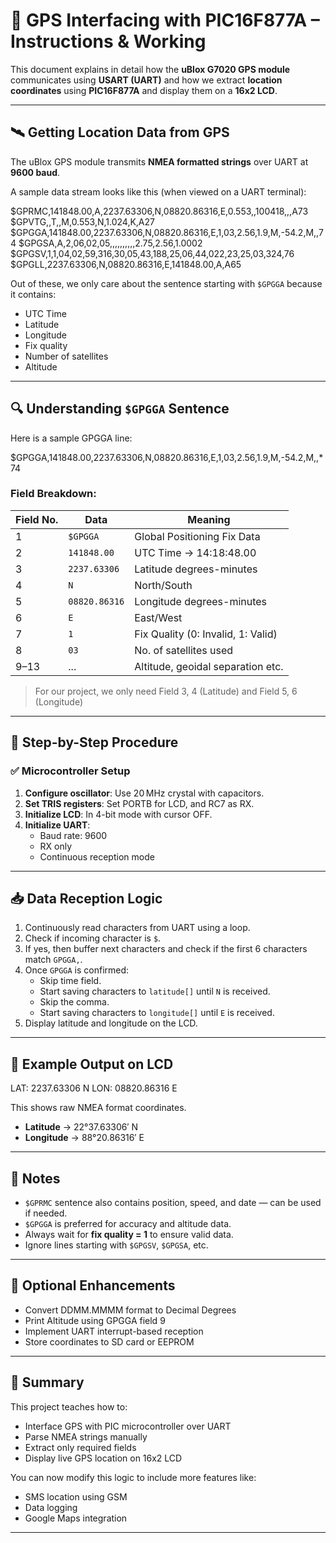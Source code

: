 # 📘 GPS Interfacing with PIC16F877A – Instructions & Working

This document explains in detail how the **uBlox G7020 GPS module** communicates using **USART (UART)** and how we extract **location coordinates** using **PIC16F877A** and display them on a **16x2 LCD**.

---

## 🛰 Getting Location Data from GPS

The uBlox GPS module transmits **NMEA formatted strings** over UART at **9600 baud**.

A sample data stream looks like this (when viewed on a UART terminal):

$GPRMC,141848.00,A,2237.63306,N,08820.86316,E,0.553,,100418,,,A73
$GPVTG,,T,,M,0.553,N,1.024,K,A27
$GPGGA,141848.00,2237.63306,N,08820.86316,E,1,03,2.56,1.9,M,-54.2,M,,74
$GPGSA,A,2,06,02,05,,,,,,,,,,2.75,2.56,1.0002
$GPGSV,1,1,04,02,59,316,30,05,43,188,25,06,44,022,23,25,03,324,76
$GPGLL,2237.63306,N,08820.86316,E,141848.00,A,A65


Out of these, we only care about the sentence starting with `$GPGGA` because it contains:

- UTC Time  
- Latitude  
- Longitude  
- Fix quality  
- Number of satellites  
- Altitude

---

## 🔍 Understanding `$GPGGA` Sentence

Here is a sample GPGGA line:

$GPGGA,141848.00,2237.63306,N,08820.86316,E,1,03,2.56,1.9,M,-54.2,M,,*74


### Field Breakdown:

| Field No. | Data             | Meaning                             |
|-----------|------------------|-------------------------------------|
| 1         | `$GPGGA`         | Global Positioning Fix Data         |
| 2         | `141848.00`      | UTC Time → 14:18:48.00              |
| 3         | `2237.63306`     | Latitude degrees-minutes            |
| 4         | `N`              | North/South                         |
| 5         | `08820.86316`    | Longitude degrees-minutes           |
| 6         | `E`              | East/West                           |
| 7         | `1`              | Fix Quality (0: Invalid, 1: Valid)  |
| 8         | `03`             | No. of satellites used              |
| 9–13      | ...              | Altitude, geoidal separation etc.   |

> For our project, we only need Field 3, 4 (Latitude) and Field 5, 6 (Longitude)

---

## 🔁 Step-by-Step Procedure

### ✅ Microcontroller Setup

1. **Configure oscillator**: Use 20 MHz crystal with capacitors.
2. **Set TRIS registers**: Set PORTB for LCD, and RC7 as RX.
3. **Initialize LCD**: In 4-bit mode with cursor OFF.
4. **Initialize UART**:
   - Baud rate: 9600
   - RX only
   - Continuous reception mode

---

## 📥 Data Reception Logic

1. Continuously read characters from UART using a loop.
2. Check if incoming character is `$`.
3. If yes, then buffer next characters and check if the first 6 characters match `GPGGA,`.
4. Once `GPGGA` is confirmed:
   - Skip time field.
   - Start saving characters to `latitude[]` until `N` is received.
   - Skip the comma.
   - Start saving characters to `longitude[]` until `E` is received.
5. Display latitude and longitude on the LCD.

---

## 🧪 Example Output on LCD

LAT: 2237.63306 N
LON: 08820.86316 E


This shows raw NMEA format coordinates.
- **Latitude** → 22°37.63306′ N
- **Longitude** → 88°20.86316′ E

---

## 📝 Notes

- `$GPRMC` sentence also contains position, speed, and date — can be used if needed.
- `$GPGGA` is preferred for accuracy and altitude data.
- Always wait for **fix quality = 1** to ensure valid data.
- Ignore lines starting with `$GPGSV`, `$GPGSA`, etc.

---

## 🔄 Optional Enhancements

- Convert DDMM.MMMM format to Decimal Degrees
- Print Altitude using GPGGA field 9
- Implement UART interrupt-based reception
- Store coordinates to SD card or EEPROM

---

## 📌 Summary

This project teaches how to:
- Interface GPS with PIC microcontroller over UART
- Parse NMEA strings manually
- Extract only required fields
- Display live GPS location on 16x2 LCD

You can now modify this logic to include more features like:
- SMS location using GSM
- Data logging
- Google Maps integration

---

